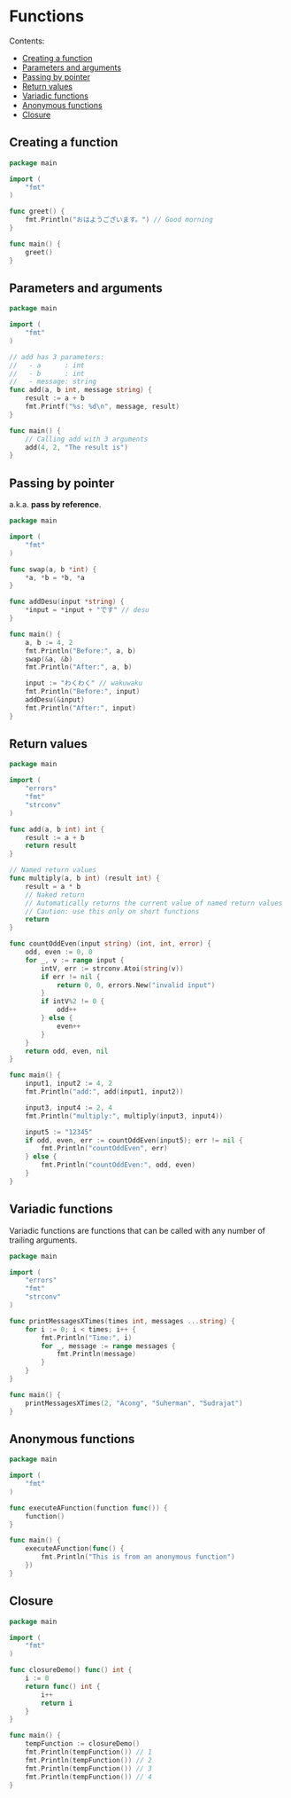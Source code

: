 # Functions

Contents:

- [Creating a function](#creating-a-function)
- [Parameters and arguments](#parameters-and-arguments)
- [Passing by pointer](#passing-by-pointer)
- [Return values](#return-values)
- [Variadic functions](#variadic-functions)
- [Anonymous functions](#anonymous-functions)
- [Closure](#closure)

## Creating a function

```go
package main

import (
	"fmt"
)

func greet() {
	fmt.Println("おはようございます。") // Good morning
}

func main() {
	greet()
}
```

## Parameters and arguments

```go
package main

import (
	"fmt"
)

// add has 3 parameters:
//   - a      : int
//   - b      : int
//   - message: string
func add(a, b int, message string) {
	result := a + b
	fmt.Printf("%s: %d\n", message, result)
}

func main() {
	// Calling add with 3 arguments
	add(4, 2, "The result is")
}
```

## Passing by pointer

a.k.a. **pass by reference**.

```go
package main

import (
	"fmt"
)

func swap(a, b *int) {
	*a, *b = *b, *a
}

func addDesu(input *string) {
	*input = *input + "です" // desu
}

func main() {
	a, b := 4, 2
	fmt.Println("Before:", a, b)
	swap(&a, &b)
	fmt.Println("After:", a, b)

	input := "わくわく" // wakuwaku
	fmt.Println("Before:", input)
	addDesu(&input)
	fmt.Println("After:", input)
}
```

## Return values

```go
package main

import (
	"errors"
	"fmt"
	"strconv"
)

func add(a, b int) int {
	result := a + b
	return result
}

// Named return values
func multiply(a, b int) (result int) {
	result = a * b
	// Naked return
	// Automatically returns the current value of named return values
	// Caution: use this only on short functions
	return
}

func countOddEven(input string) (int, int, error) {
	odd, even := 0, 0
	for _, v := range input {
		intV, err := strconv.Atoi(string(v))
		if err != nil {
			return 0, 0, errors.New("invalid input")
		}
		if intV%2 != 0 {
			odd++
		} else {
			even++
		}
	}
	return odd, even, nil
}

func main() {
	input1, input2 := 4, 2
	fmt.Println("add:", add(input1, input2))

	input3, input4 := 2, 4
	fmt.Println("multiply:", multiply(input3, input4))

	input5 := "12345"
	if odd, even, err := countOddEven(input5); err != nil {
		fmt.Println("countOddEven", err)
	} else {
		fmt.Println("countOddEven:", odd, even)
	}
}
```

## Variadic functions

Variadic functions are functions that can be called with any number of trailing arguments.

```go
package main

import (
	"errors"
	"fmt"
	"strconv"
)

func printMessagesXTimes(times int, messages ...string) {
	for i := 0; i < times; i++ {
		fmt.Println("Time:", i)
		for _, message := range messages {
			fmt.Println(message)
		}
	}
}

func main() {
	printMessagesXTimes(2, "Acong", "Suherman", "Sudrajat")
}
```

## Anonymous functions

```go
package main

import (
	"fmt"
)

func executeAFunction(function func()) {
	function()
}

func main() {
	executeAFunction(func() {
		fmt.Println("This is from an anonymous function")
	})
}
```

## Closure

```go
package main

import (
	"fmt"
)

func closureDemo() func() int {
	i := 0
	return func() int {
		i++
		return i
	}
}

func main() {
	tempFunction := closureDemo()
	fmt.Println(tempFunction()) // 1
	fmt.Println(tempFunction()) // 2
	fmt.Println(tempFunction()) // 3
	fmt.Println(tempFunction()) // 4
}
```
